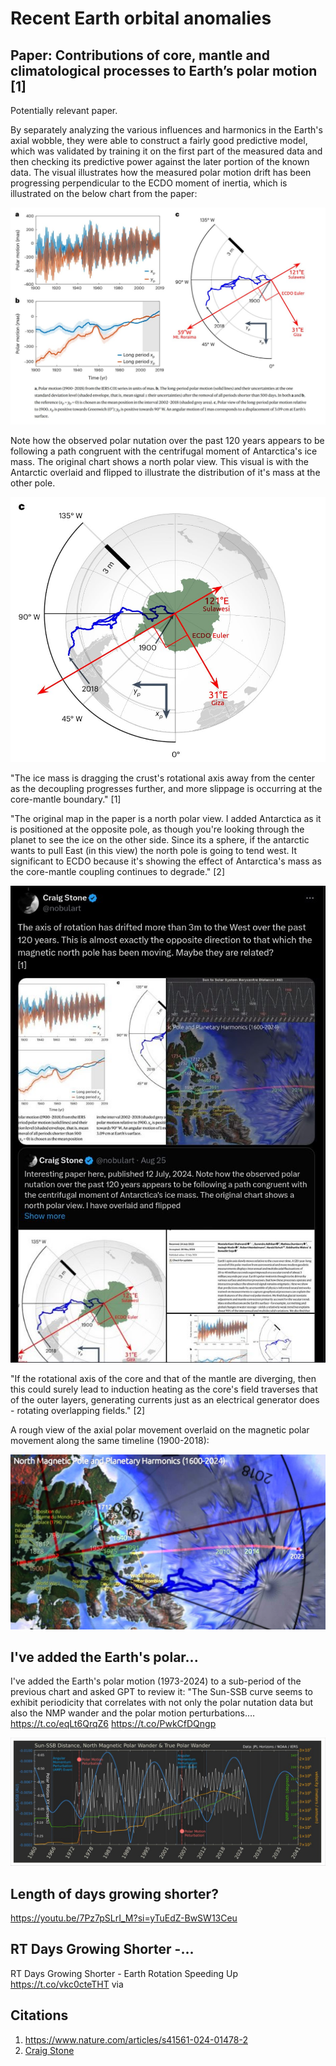 # Recent Earth orbital anomalies

## Paper: Contributions of core, mantle and climatological processes to Earth’s polar motion [1]

Potentially relevant paper.

By separately analyzing the various influences and harmonics in the Earth's axial wobble, they were able to construct a fairly good predictive model, which was validated by training it on the first part of the measured data and then checking its predictive power against the later portion of the known data. The visual illustrates how the measured polar motion drift has been progressing perpendicular to the ECDO moment of inertia, which is illustrated on the below chart from the paper:

![polar motion drift](img/polar-motion-drift.jpg "polar motion drift")

Note how the observed polar nutation over the past 120 years appears to be following a path congruent with the centrifugal moment of Antarctica's ice mass. The original chart shows a north polar view. This visual is with the Antarctic overlaid and flipped to illustrate the distribution of it's mass at the other pole.

![polar motion drift](img/polar-motion-drift-2.jpg "polar motion drift")

"The ice mass is dragging the crust's rotational axis away from the center as the decoupling progresses further, and more slippage is occurring at the core-mantle boundary." [1]

"The original map in the paper is a north polar view. I added Antarctica as it is positioned at the opposite pole, as though you're looking through the planet to see the ice on the other side. Since its a sphere, if the antarctic wants to pull East (in this view) the north pole is going to tend west. It significant to ECDO because it's showing the effect of Antarctica's mass as the core-mantle coupling continues to degrade." [2]

![](img/npw.jpg)

"If the rotational axis of the core and that of the mantle are diverging, then this could surely lead to induction heating as the core's field traverses that of the outer layers, generating currents just as an electrical generator does - rotating overlapping fields." [2]

A rough view of the axial polar movement overlaid on the magnetic polar movement along the same timeline (1900-2018):

![](img/npw2.jpg)

## I've added the Earth's polar...

I've added the Earth's polar motion (1973-2024) to a sub-period of the previous chart and asked GPT to review it: "The Sun-SSB curve seems to exhibit periodicity that correlates with not only the polar nutation data but also the NMP wander and the polar motion perturbations.… https://t.co/eqLt6QrqZ6 https://t.co/PwkCfDQngp

![](img/1832360727715238369-GW3W_6tXsAEKOKw.jpg)

## Length of days growing shorter?

https://youtu.be/7Pz7pSLrI_M?si=yTuEdZ-BwSW13Ceu

## RT Days Growing Shorter -...

RT Days Growing Shorter - Earth Rotation Speeding Up https://t.co/vkc0cteTHT via

## Citations

1. https://www.nature.com/articles/s41561-024-01478-2
2. [Craig Stone](https://nobulart.com)
